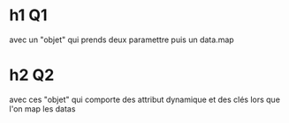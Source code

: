 # h1 Q1
avec un "objet" qui prends deux paramettre 
puis un data.map 

# h2 Q2 
avec ces "objet" qui comporte des attribut dynamique
et des clés lors que l'on map les datas 